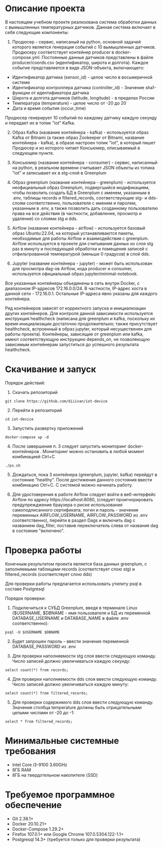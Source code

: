 # Описание проекта

В настоящем учебном проекте реализована система обработки данных с вымышленных температурных датчиков. Данная система включает в себя следующие компоненты:

1. Продюсер - сервис, написаный на python, основной задачей которого является генерация событий с 10 вымышленных датчиков. Продюсеру соответствует контейнер producer в docker-compose.yml. Постоянные данные датчиков представлены в файле producer/coords.csv (идентификатор, широта и долгота). Каждое событие представляется в виде JSON-объекта, включающего:
* Идентификатор датчика (sensor\_id) - целое число в восьмеричной системе
* Идентификатор контроллера датчика (controller\_id) - Значение sha1-функции от идентификатора датчика
* Широта и долгота датчиков (latitude, longitude) - в пределах России
* Температура (temperature) - целое число от -20 до 20
* Дата и время события (occur\_time)

Продюсер генерирует 10 событий по каждому датчику каждую секунду и передает их в топик "iot" Kafka.

2. Образ Kafka (название контейнера - kafka) - используется образ Kafka от Bitnami (а также образ Zookeeper от Bitnami, название контейнера - kafka), в образе настроен топик "iot", в который пишет Продюсер и из которого читает Консьюмер, описываемый в следующем пункте.

3. Консьюмер (название контейнера - consumer) - сервис, написанный на python, в реальном времени считывает JSON объекты из топика "iot" и записывает их в stg-слой в Greenplum

4. Образ greenplum (название контейнера - greenplum) - используется неофициальный образ Greenplum, подвергшийся модификациям, чтобы позволить создать БД в Greenplum с именем, указанным в .env, таблицы records и filtered\_records, соответствующие stg- и dds-слоям соответственно, пользователя с именем и паролем, указанным в .env, а также позволить дать созданному пользователю права на все действия (в частности, добавление, просмотр и удаление) со слоями stg и dds.

5. Airflow (название контейнера - airflow) - используется базовый образ Ubuntu:22.04, на который устанавливаются пакеты, необходимые для работы Airflow и взаимодействия с greenplum. Airflow используется в проекте для считывания данных из слоя stg раз в минуту и последующей обработки и помещения записей с отфильтрованной температурой (меньше 0 градусов) в слой dds.

6. Jupyter (название контейнера - jupyter) - может быть использован для просмотра dag-ов Airflow, кода producer и consumer, используется официальный образ jupyter/minimal-notebook.

Все указанные контейнеры объединены в сеть внутри Docker, с диапазоном IP-адресов 172.16.0.0/24. В частности, IP-адрес хоста в данной сети - 172.16.0.1. Остальные IP-адреса явно указаны для каждого контейнера.

Ряд контейнеров зависят от корректного запуска и инициализации других контейнеров. Для контроля данной зависимости используется инструкция healthcheck (написана для greenplum и kafka, поскольку их время инициализации достаточно продолжительно; также присутствует healthcheck, встроенный в образ jupyter, который несущественен для работы проекта). Контейнеры, зависящие от greenplum или kafka, имеют соответствующую инструкцию depends\_on, не позволяющую зависимым контейнерам запуститься до успешного результата healthcheck.

# Скачивание и запуск

Порядок действий:
1. Скачать репозиторий

`git clone https://github.com/diiivan/iot-device`

2. Перейти в репозиторий

`cd iot-device`

3. Запустить развертку приложений

`docker-compose up -d`

4. После завершения п. 3 следует запустить мониторинг docker-контейнеров
. Мониторинг можно остановить в любой момент комбинацией Ctrl+C

`./ps.sh`

5. Дождаться, пока 3 контейнера (greenplum, jupyter, kafka) перейдут в состояние "healthy". После достижения данного состояния ввести комбинацию Ctrl+C. С системой можно начинать работу.

6. Для удостоверения в работе Airflow следует войти в веб-интерфейс Airflow по адресу https://localhost:8080, (следует проигнорировать предупрежджение браузера о риске использования самоподписанного сертификата; логин и пароль - значения переменных AIRFLOW\_USERNAME, AIRFLOW\_PASSWORD из .env соответственно), перейти в раздел Dags и включить dag с названием dag\_filter, поставив переключатель слева от названия dag в состояние "включено".

# Проверка работы

Конечным результатом проекта является база данных greenplum, с заполняемыми таблицами records (соответствует слою stg) и filtered\_records (соответствует слою dds)

Для проверки работы предлагается использовать утилиту psql в составе Postgresql

Порядок проверки:

1. Подключиться к СУБД Greenplum, введя в терминале Linux ($USERNAME, $DBNAME - имя пользователя и БД из переменной DATABASE\_USERNAME и DATABASE\_NAME в файле .env соответственно):

`psql -U $USERNAME $DBNAME`

2. Будет запрошен пароль - ввести значение переменной DATABASE\_PASSWORD из .env

3. Для проверки наполняемости stg слоя ввести следующую команду. Число записей должно увеличиваться каждую секунду:

`select count(*) from records;`

4. Для проверки наполняемости dds слоя ввести следующую команду. Число записей должно увеличиваться каждую минуту:

`select count(*) from filtered_records;`

5. Для проверки содержимого dds слоя ввести следующую команду. Значения столбца temperature должны быть отрицательными целыми числами от -20 до -1:

`select * from filtered_records;`

# Минимальные системные требования

* Intel Core i3-9100 3.60GHz
* 8ГБ RAM
* 8ГБ на твердотельном накопителе (SSD)

# Требуемое программное обеспечение

* Git 2.38.1+
* Docker 20.10.21+
* Docker-Compose 1.29.2+
* Firefox 107.0.1+ или Google Chrome 107.0.5304.122-1.1+
* Postgresql 14.3+ (требуется только для проверки результата)
